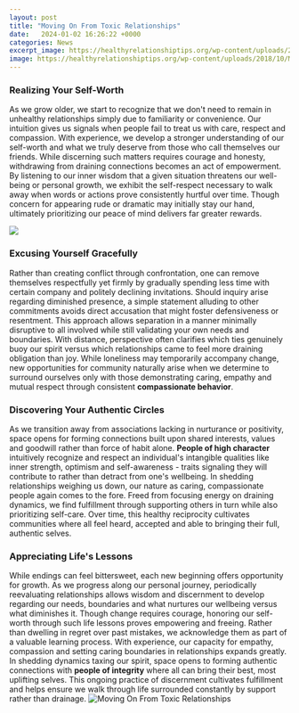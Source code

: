 ```yaml
---
layout: post
title: "Moving On From Toxic Relationships"
date:   2024-01-02 16:26:22 +0000
categories: News
excerpt_image: https://healthyrelationshiptips.org/wp-content/uploads/2018/10/Moving-On-From-A-Toxic-Relationship.jpg?x70386
image: https://healthyrelationshiptips.org/wp-content/uploads/2018/10/Moving-On-From-A-Toxic-Relationship.jpg?x70386
---
```


### Realizing Your Self-Worth
As we grow older, we start to recognize that we don't need to remain in unhealthy relationships simply due to familiarity or convenience. Our intuition gives us signals when people fail to treat us with care, respect and compassion. With experience, we develop a stronger understanding of our self-worth and what we truly deserve from those who call themselves our friends. 
While discerning such matters requires courage and honesty, withdrawing from draining connections becomes an act of empowerment. By listening to our inner wisdom that a given situation threatens our well-being or personal growth, we exhibit the self-respect necessary to walk away when words or actions prove consistently hurtful over time. Though concern for appearing rude or dramatic may initially stay our hand, ultimately prioritizing our peace of mind delivers far greater rewards.

![](https://www.notsalmon.com/wp-content/uploads/2016/02/quote-loved-someone-freaking-1.jpg)
### Excusing Yourself Gracefully 
Rather than creating conflict through confrontation, one can remove themselves respectfully yet firmly by gradually spending less time with certain company and politely declining invitations. Should inquiry arise regarding diminished presence, a simple statement alluding to other commitments avoids direct accusation that might foster defensiveness or resentment. This approach allows separation in a manner minimally disruptive to all involved while still validating your own needs and boundaries.
With distance, perspective often clarifies which ties genuinely buoy our spirit versus which relationships came to feel more draining obligation than joy. While loneliness may temporarily accompany change, new opportunities for community naturally arise when we determine to surround ourselves only with those demonstrating caring, empathy and mutual respect through consistent **compassionate behavior**.
### Discovering Your Authentic Circles
As we transition away from associations lacking in nurturance or positivity, space opens for forming connections built upon shared interests, values and goodwill rather than force of habit alone. **People of high character** intuitively recognize and respect an individual's intangible qualities like inner strength, optimism and self-awareness - traits signaling they will contribute to rather than detract from one's wellbeing. 
In shedding relationships weighing us down, our nature as caring, compassionate people again comes to the fore. Freed from focusing energy on draining dynamics, we find fulfillment through supporting others in turn while also prioritizing self-care. Over time, this healthy reciprocity cultivates communities where all feel heard, accepted and able to bringing their full, authentic selves.
### Appreciating Life's Lessons
While endings can feel bittersweet, each new beginning offers opportunity for growth. As we progress along our personal journey, periodically reevaluating relationships allows wisdom and discernment to develop regarding our needs, boundaries and what nurtures our wellbeing versus what diminishes it. Though change requires courage, honoring our self-worth through such life lessons proves empowering and freeing.
Rather than dwelling in regret over past mistakes, we acknowledge them as part of a valuable learning process. With experience, our capacity for empathy, compassion and setting caring boundaries in relationships expands greatly. In shedding dynamics taxing our spirit, space opens to forming authentic connections with **people of integrity** where all can bring their best, most uplifting selves. This ongoing practice of discernment cultivates fulfillment and helps ensure we walk through life surrounded constantly by support rather than drainage.
 ![Moving On From Toxic Relationships](https://healthyrelationshiptips.org/wp-content/uploads/2018/10/Moving-On-From-A-Toxic-Relationship.jpg?x70386)